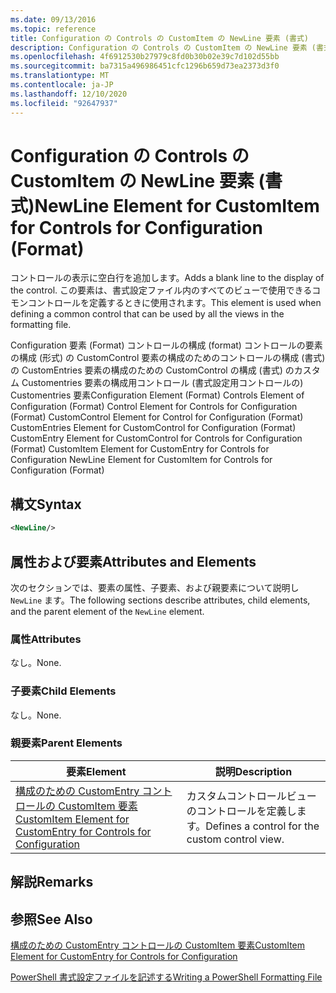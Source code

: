 ```yaml
---
ms.date: 09/13/2016
ms.topic: reference
title: Configuration の Controls の CustomItem の NewLine 要素 (書式)
description: Configuration の Controls の CustomItem の NewLine 要素 (書式)
ms.openlocfilehash: 4f6912530b27979c8fd0b30b02e39c7d102d55bb
ms.sourcegitcommit: ba7315a496986451cfc1296b659d73ea2373d3f0
ms.translationtype: MT
ms.contentlocale: ja-JP
ms.lasthandoff: 12/10/2020
ms.locfileid: "92647937"
---
```

# <a name="newline-element-for-customitem-for-controls-for-configuration-format"></a><span data-ttu-id="9cb33-103">Configuration の Controls の CustomItem の NewLine 要素 (書式)</span><span class="sxs-lookup"><span data-stu-id="9cb33-103">NewLine Element for CustomItem for Controls for Configuration (Format)</span></span>

<span data-ttu-id="9cb33-104">コントロールの表示に空白行を追加します。</span><span class="sxs-lookup"><span data-stu-id="9cb33-104">Adds a blank line to the display of the control.</span></span> <span data-ttu-id="9cb33-105">この要素は、書式設定ファイル内のすべてのビューで使用できるコモンコントロールを定義するときに使用されます。</span><span class="sxs-lookup"><span data-stu-id="9cb33-105">This element is used when defining a common control that can be used by all the views in the formatting file.</span></span>

<span data-ttu-id="9cb33-106">Configuration 要素 (Format) コントロールの構成 (format) コントロールの要素の構成 (形式) の CustomControl 要素の構成のためのコントロールの構成 (書式) の CustomEntries 要素の構成のための CustomControl の構成 (書式) のカスタム Customentries 要素の構成用コントロール (書式設定用コントロールの) Customentries 要素</span><span class="sxs-lookup"><span data-stu-id="9cb33-106">Configuration Element (Format) Controls Element of Configuration (Format) Control Element for Controls for Configuration (Format) CustomControl Element for Control for Configuration (Format) CustomEntries Element for CustomControl for Configuration (Format) CustomEntry Element for CustomControl for Controls for Configuration (Format) CustomItem Element for CustomEntry for Controls for Configuration NewLine Element for CustomItem for Controls for Configuration (Format)</span></span>

## <a name="syntax"></a><span data-ttu-id="9cb33-107">構文</span><span class="sxs-lookup"><span data-stu-id="9cb33-107">Syntax</span></span>

```xml
<NewLine/>
```

## <a name="attributes-and-elements"></a><span data-ttu-id="9cb33-108">属性および要素</span><span class="sxs-lookup"><span data-stu-id="9cb33-108">Attributes and Elements</span></span>

<span data-ttu-id="9cb33-109">次のセクションでは、要素の属性、子要素、および親要素について説明し `NewLine` ます。</span><span class="sxs-lookup"><span data-stu-id="9cb33-109">The following sections describe attributes, child elements, and the parent element of the `NewLine` element.</span></span>

### <a name="attributes"></a><span data-ttu-id="9cb33-110">属性</span><span class="sxs-lookup"><span data-stu-id="9cb33-110">Attributes</span></span>

<span data-ttu-id="9cb33-111">なし。</span><span class="sxs-lookup"><span data-stu-id="9cb33-111">None.</span></span>

### <a name="child-elements"></a><span data-ttu-id="9cb33-112">子要素</span><span class="sxs-lookup"><span data-stu-id="9cb33-112">Child Elements</span></span>

<span data-ttu-id="9cb33-113">なし。</span><span class="sxs-lookup"><span data-stu-id="9cb33-113">None.</span></span>

### <a name="parent-elements"></a><span data-ttu-id="9cb33-114">親要素</span><span class="sxs-lookup"><span data-stu-id="9cb33-114">Parent Elements</span></span>

|<span data-ttu-id="9cb33-115">要素</span><span class="sxs-lookup"><span data-stu-id="9cb33-115">Element</span></span>|<span data-ttu-id="9cb33-116">説明</span><span class="sxs-lookup"><span data-stu-id="9cb33-116">Description</span></span>|
|-------------|-----------------|
|[<span data-ttu-id="9cb33-117">構成のための CustomEntry コントロールの CustomItem 要素</span><span class="sxs-lookup"><span data-stu-id="9cb33-117">CustomItem Element for CustomEntry for Controls for Configuration</span></span>](./customitem-element-for-customentry-for-controls-for-configuration-format.md)|<span data-ttu-id="9cb33-118">カスタムコントロールビューのコントロールを定義します。</span><span class="sxs-lookup"><span data-stu-id="9cb33-118">Defines a control for the custom control view.</span></span>|

## <a name="remarks"></a><span data-ttu-id="9cb33-119">解説</span><span class="sxs-lookup"><span data-stu-id="9cb33-119">Remarks</span></span>

## <a name="see-also"></a><span data-ttu-id="9cb33-120">参照</span><span class="sxs-lookup"><span data-stu-id="9cb33-120">See Also</span></span>

[<span data-ttu-id="9cb33-121">構成のための CustomEntry コントロールの CustomItem 要素</span><span class="sxs-lookup"><span data-stu-id="9cb33-121">CustomItem Element for CustomEntry for Controls for Configuration</span></span>](./customitem-element-for-customentry-for-controls-for-configuration-format.md)

[<span data-ttu-id="9cb33-122">PowerShell 書式設定ファイルを記述する</span><span class="sxs-lookup"><span data-stu-id="9cb33-122">Writing a PowerShell Formatting File</span></span>](./writing-a-powershell-formatting-file.md)
